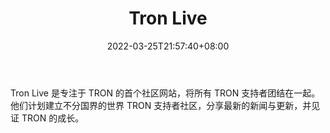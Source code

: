 ﻿---
weight: 
title: "Tron Live"
description: "Tron Live 是专注于 TRON 的首个社区网站，将所有 TRON 支持者团结在一起"
date: 2022-03-25T21:57:40+08:00
lastmod: 2022-03-25T16:45:40+08:00
draft: false
authors: ["Metabd"]
featuredImage: "tron-live.jpg"
link: ""
tags: ["元宇宙社区","Tron Live"]
categories: ["navigation"]
navigation: ["元宇宙社区"]
lightgallery: true
toc: true
pinned: false
recommend: false
recommend1: false
---
Tron Live 是专注于 TRON 的首个社区网站，将所有 TRON 支持者团结在一起。他们计划建立不分国界的世界 TRON 支持者社区，分享最新的新闻与更新，并见证 TRON 的成长。

